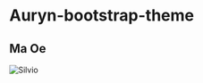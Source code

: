 # Auryn-bootstrap-theme

## Ma Oe

![Silvio](http://noticiasdatv.uol.com.br/media/_versions/_versions/programa_silvio_santos_leo_dias_lourival_ribeiro_free_big_fixed_big.jpg)
